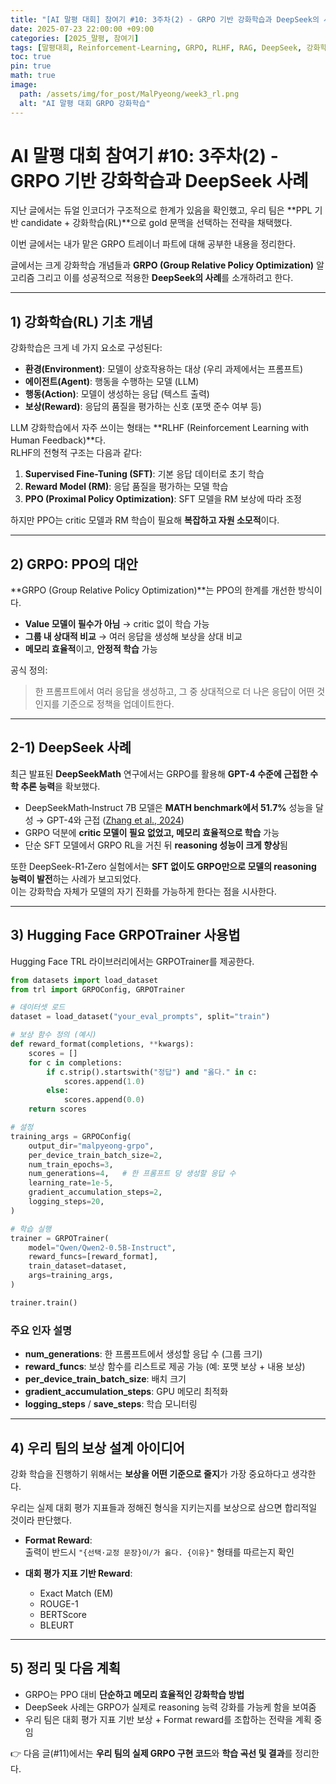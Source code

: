 ```yaml
---
title: "[AI 말평 대회] 참여기 #10: 3주차(2) - GRPO 기반 강화학습과 DeepSeek의 사례"
date: 2025-07-23 22:00:00 +09:00
categories: [2025_말평, 참여기]
tags: [말평대회, Reinforcement-Learning, GRPO, RLHF, RAG, DeepSeek, 강화학습]
toc: true
pin: true
math: true
image:
  path: /assets/img/for_post/MalPyeong/week3_rl.png
  alt: "AI 말평 대회 GRPO 강화학습"
---
```


# AI 말평 대회 참여기 #10: 3주차(2) - GRPO 기반 강화학습과 DeepSeek 사례

지난 글에서는 듀얼 인코더가 구조적으로 한계가 있음을 확인했고, 우리 팀은 **PPL 기반 candidate + 강화학습(RL)**으로 gold 문맥을 선택하는 전략을 채택했다.  

이번 글에서는 내가 맡은 GRPO 트레이너 파트에 대해 공부한 내용을 정리한다.

글에서는 크게 강화학습 개념들과 **GRPO (Group Relative Policy Optimization)** 알고리즘 그리고 이를 성공적으로 적용한 **DeepSeek의 사례**를 소개하려고 한다.

---

## 1) 강화학습(RL) 기초 개념

강화학습은 크게 네 가지 요소로 구성된다:

- **환경(Environment)**: 모델이 상호작용하는 대상 (우리 과제에서는 프롬프트)  
- **에이전트(Agent)**: 행동을 수행하는 모델 (LLM)  
- **행동(Action)**: 모델이 생성하는 응답 (텍스트 출력)  
- **보상(Reward)**: 응답의 품질을 평가하는 신호 (포맷 준수 여부 등)

LLM 강화학습에서 자주 쓰이는 형태는 **RLHF (Reinforcement Learning with Human Feedback)**다.  
RLHF의 전형적 구조는 다음과 같다:

1. **Supervised Fine-Tuning (SFT)**: 기본 응답 데이터로 초기 학습  
2. **Reward Model (RM)**: 응답 품질을 평가하는 모델 학습  
3. **PPO (Proximal Policy Optimization)**: SFT 모델을 RM 보상에 따라 조정

하지만 PPO는 critic 모델과 RM 학습이 필요해 **복잡하고 자원 소모적**이다.

---

## 2) GRPO: PPO의 대안

**GRPO (Group Relative Policy Optimization)**는 PPO의 한계를 개선한 방식이다.

- **Value 모델이 필수가 아님** → critic 없이 학습 가능  
- **그룹 내 상대적 비교** → 여러 응답을 생성해 보상을 상대 비교  
- **메모리 효율적**이고, **안정적 학습** 가능

공식 정의:  
> 한 프롬프트에서 여러 응답을 생성하고, 그 중 상대적으로 더 나은 응답이 어떤 것인지를 기준으로 정책을 업데이트한다.

---

## 2-1) DeepSeek 사례

최근 발표된 **DeepSeekMath** 연구에서는 GRPO를 활용해 **GPT-4 수준에 근접한 수학 추론 능력**을 확보했다.

- DeepSeekMath‑Instruct 7B 모델은 **MATH benchmark에서 51.7%** 성능을 달성 → GPT-4와 근접 ([Zhang et al., 2024](https://arxiv.org/abs/2402.03300))  
- GRPO 덕분에 **critic 모델이 필요 없었고, 메모리 효율적으로 학습** 가능  
- 단순 SFT 모델에서 GRPO RL을 거친 뒤 **reasoning 성능이 크게 향상**됨

또한 DeepSeek-R1‑Zero 실험에서는 **SFT 없이도 GRPO만으로 모델의 reasoning 능력이 발전**하는 사례가 보고되었다.  
이는 강화학습 자체가 모델의 자기 진화를 가능하게 한다는 점을 시사한다.

---

## 3) Hugging Face GRPOTrainer 사용법

Hugging Face TRL 라이브러리에서는 GRPOTrainer를 제공한다.

```python
from datasets import load_dataset
from trl import GRPOConfig, GRPOTrainer

# 데이터셋 로드
dataset = load_dataset("your_eval_prompts", split="train")

# 보상 함수 정의 (예시)
def reward_format(completions, **kwargs):
    scores = []
    for c in completions:
        if c.strip().startswith("정답") and "옳다." in c:
            scores.append(1.0)
        else:
            scores.append(0.0)
    return scores

# 설정
training_args = GRPOConfig(
    output_dir="malpyeong-grpo",
    per_device_train_batch_size=2,
    num_train_epochs=3,
    num_generations=4,   # 한 프롬프트 당 생성할 응답 수
    learning_rate=1e-5,
    gradient_accumulation_steps=2,
    logging_steps=20,
)

# 학습 실행
trainer = GRPOTrainer(
    model="Qwen/Qwen2-0.5B-Instruct",
    reward_funcs=[reward_format],
    train_dataset=dataset,
    args=training_args,
)

trainer.train()
```

### 주요 인자 설명
- **num_generations**: 한 프롬프트에서 생성할 응답 수 (그룹 크기)  
- **reward_funcs**: 보상 함수를 리스트로 제공 가능 (예: 포맷 보상 + 내용 보상)  
- **per_device_train_batch_size**: 배치 크기  
- **gradient_accumulation_steps**: GPU 메모리 최적화  
- **logging_steps** / **save_steps**: 학습 모니터링

---

## 4) 우리 팀의 보상 설계 아이디어

강화 학습을 진행하기 위해서는 **보상을 어떤 기준으로 줄지**가 가장 중요하다고 생각한다.

우리는 실제 대회 평가 지표들과 정해진 형식을 지키는지를 보상으로 삼으면 합리적일 것이라 판단했다.

- **Format Reward**:  
  출력이 반드시 `"{선택·교정 문장}이/가 옳다. {이유}"` 형태를 따르는지 확인  

- **대회 평가 지표 기반 Reward**:  
  - Exact Match (EM)  
  - ROUGE-1  
  - BERTScore  
  - BLEURT  


---

## 5) 정리 및 다음 계획

- GRPO는 PPO 대비 **단순하고 메모리 효율적인 강화학습 방법**  
- DeepSeek 사례는 GRPO가 실제로 reasoning 능력 강화를 가능케 함을 보여줌  
- 우리 팀은 대회 평가 지표 기반 보상 + Format reward를 조합하는 전략을 계획 중임  

👉 다음 글(#11)에서는 **우리 팀의 실제 GRPO 구현 코드**와 **학습 곡선 및 결과**를 정리한다.
